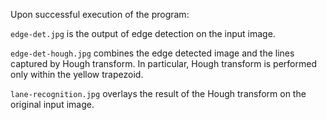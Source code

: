 Upon successful execution of the program:

`edge-det.jpg` is the output of edge detection on the input image.

`edge-det-hough.jpg` combines the edge detected image and the lines captured by Hough transform. In particular, Hough transform is performed only within the yellow trapezoid.

`lane-recognition.jpg` overlays the result of the Hough transform on the original input image.
